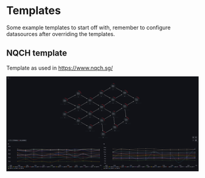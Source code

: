 # Templates

Some example templates to start off with, remember to configure datasources after overriding the templates.

## NQCH template

Template as used in https://www.nqch.sg/

![NQCH template](nqch_template.png?raw=true "NQCH template")

